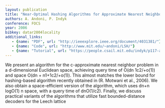 ```yaml
---
layout: publication
title: "Near-Optimal Hashing Algorithms for Approximate Nearest Neighbor in High Dimensions"
authors: A. Andoni, P. Indyk
conference: FOCS
year: 2006
bibkey: datar2004locality
additional_links:
   - {name: "PDF", url: "http://ieeexplore.ieee.org/document/4031381/"}
   - {name: "Code", url: "http://www.mit.edu/~andoni/LSH/"}
   - {name: "Tutorial", url: "https://people.csail.mit.edu/indyk/p117-andoni.pdf"}
---
```

We present an algorithm for the c-approximate nearest neighbor problem in a d-dimensional Euclidean space, achieving query time of O(dn 1c2/+o(1)) and space O(dn + n1+1c2/+o(1)). This almost matches the lower bound for hashing-based algorithm recently obtained in (R. Motwani et al., 2006). We also obtain a space-efficient version of the algorithm, which uses dn+n logO(1) n space, with a query time of dnO(1/c2). Finally, we discuss practical variants of the algorithms that utilize fast bounded-distance decoders for the Leech lattice
